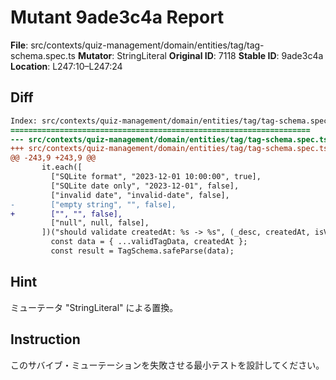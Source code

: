 # Mutant 9ade3c4a Report

**File**: src/contexts/quiz-management/domain/entities/tag/tag-schema.spec.ts
**Mutator**: StringLiteral
**Original ID**: 7118
**Stable ID**: 9ade3c4a
**Location**: L247:10–L247:24

## Diff

```diff
Index: src/contexts/quiz-management/domain/entities/tag/tag-schema.spec.ts
===================================================================
--- src/contexts/quiz-management/domain/entities/tag/tag-schema.spec.ts	original
+++ src/contexts/quiz-management/domain/entities/tag/tag-schema.spec.ts	mutated #7118
@@ -243,9 +243,9 @@
       it.each([
         ["SQLite format", "2023-12-01 10:00:00", true],
         ["SQLite date only", "2023-12-01", false],
         ["invalid date", "invalid-date", false],
-        ["empty string", "", false],
+        ["", "", false],
         ["null", null, false],
       ])("should validate createdAt: %s -> %s", (_desc, createdAt, isValid) => {
         const data = { ...validTagData, createdAt };
         const result = TagSchema.safeParse(data);
```

## Hint

ミューテータ "StringLiteral" による置換。

## Instruction

このサバイブ・ミューテーションを失敗させる最小テストを設計してください。

